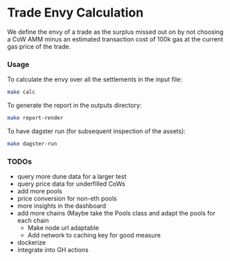 # Trade Envy Calculation

We define the envy of a trade as the surplus missed out on by not choosing a CoW AMM minus
an estimated transaction cost of 100k gas at the current gas price of the trade.

### Usage

To calculate the envy over all the settlements in the input file:
```bash
make calc
```

To generate the report in the outputs directory:
```bash
make report-render
```


To have dagster run (for subsequent inspection of the assets):
```bash
make dagster-run
```

### TODOs


- query more dune data for a larger test
- query price data for underfilled CoWs
- add more pools
- price conversion for non-eth pools
- more insights in the dashboard
- add more chains (Maybe take the Pools class and adapt the pools for each chain
  - Make node url adaptable
  - Add network to caching key for good measure
- dockerize
- integrate into GH actions
